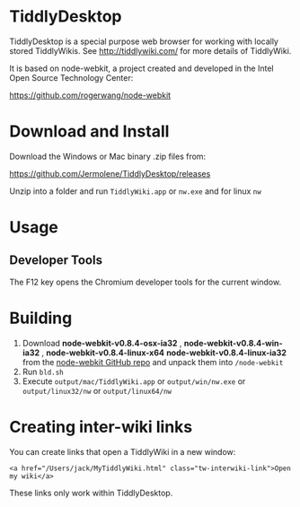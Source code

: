 # TiddlyDesktop

TiddlyDesktop is a special purpose web browser for working with locally stored TiddlyWikis. See http://tiddlywiki.com/ for more details of TiddlyWiki.

It is based on node-webkit, a project created and developed in the Intel Open Source Technology Center:

https://github.com/rogerwang/node-webkit

# Download and Install

Download the Windows or Mac binary .zip files from:

https://github.com/Jermolene/TiddlyDesktop/releases

Unzip into a folder and run `TiddlyWiki.app` or `nw.exe` and for linux `nw`

# Usage

## Developer Tools

The F12 key opens the Chromium developer tools for the current window.

# Building

1. Download **node-webkit-v0.8.4-osx-ia32** , **node-webkit-v0.8.4-win-ia32** , **node-webkit-v0.8.4-linux-x64** **node-webkit-v0.8.4-linux-ia32** from the <a href="https://github.com/rogerwang/node-webkit#downloads">node-webkit GitHub repo</a> and unpack them into `/node-webkit`
2. Run `bld.sh`
3. Execute `output/mac/TiddlyWiki.app` or `output/win/nw.exe` or `output/linux32/nw` or `output/linux64/nw`

# Creating inter-wiki links

You can create links that open a TiddlyWiki in a new window:

```
<a href="/Users/jack/MyTiddlyWiki.html" class="tw-interwiki-link">Open my wiki</a>
```

These links only work within TiddlyDesktop.
